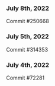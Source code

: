 ### July 8th, 2022

Commit #250668

### July 5th, 2022

Commit #314353


### July 4th, 2022

Commit #72281
